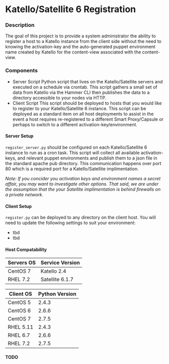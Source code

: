 Katello/Satellite 6 Registration
================================

### Description
The goal of this project is to provide a system administrator the ability
to register a host to a Katello instance from the client side without the
need to knowing the activation-key and the auto-generated puppet environment
name created by Katello for the content-view associated with the content-view.

### Components
- Server Script
  Python script that lives on the Katello/Satellite servers and executed on
  a schedule via crontab. This script gathers a small set of data from 
  Katello via the Hammer CLI then publishes the data to a directory accessible
  to your nodes via HTTP.
- Client Script
  This script should be deployed to hosts that you would like to register 
  to your Katello/Satellite 6 instance. This script can be deployed as a
  standard item on all host deployments to assist in the event a host
  requires re-registered to a different Smart Proxy/Capsule or perhaps to
  switch to a different activation-key/environment.

#### Server Setup
`register_server.py` should be configured on each Katello/Satellite 6 instance
to run as a cron task. This script will collect all available activation-keys,
and relevant puppet environments and publish them to a json file in the standard
apache pub directory. This communication happens over port 80 which is a required
port for a Katello/Satellite implimentation. 

*Note: If you concider you activation keys and environment names a secret affair,
you may want to investigate other options. That said, we are under the assumption that
the your Satellite implimentation is behind firewalls on a private network.*


#### Client Setup
`register.py` can be deployed to any directory on the client host.
You will need to update the following settings to suit your environment:
- tbd
- tbd

#### Host Compatability

Servers OS | Service Version 
-----------|----------------
CentOS 7   | Katello 2.4
RHEL 7.2   | Satellite 6.1.7


Client OS | Python Version
----------|----------------
CentOS 5  | 2.4.3
CentOS 6  | 2.6.6
CentOS 7  | 2.7.5
RHEL 5.11 | 2.4.3
RHEL 6.7  | 2.6.6
RHEL 7.2  | 2.7.5

#### TODO

